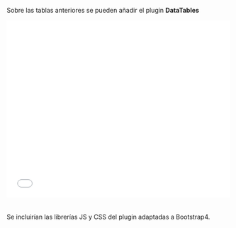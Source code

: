 Sobre las tablas anteriores se pueden añadir el plugin **DataTables**

<div class="ndpl-component__container" style="margin-bottom:20px;">
<div class="ndpl-component__sample ndpl-c-border" style="padding-bottom:16px; border-radius: 6px 6px 6px 6px !important;">
<iframe src="./components/tablas/datatables/iframe.html" frameborder="0" scrolling="no" width="100%" height="400"></iframe>
</div>
</div>  


Se incluirían las librerías JS y CSS del plugin adaptadas a Bootstrap4.

